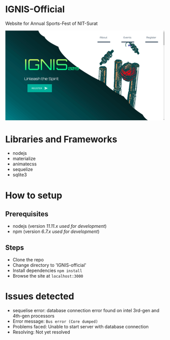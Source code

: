 # IGNIS-Official
Website for Annual Sports-Fest of NIT-Surat

![enter image description here](https://github.com/Sharma-Hrishabh/IGNIS-Official/blob/master/screen.png)

# Libraries and Frameworks
- nodejs
- materialize
- animatecss
- sequelize
- sqlite3

# How to setup
## Prerequisites
- nodejs (version _11.11.x used for development_)
- npm (version _6.7.x used for development_)

## Steps
- Clone the repo
- Change directory to 'IGNIS-official'
- Install dependencies `npm install`
- Browse the site at `localhost:3000`

# Issues detected
- sequelise error: database connection error found on intel 3rd-gen and 4th-gen processors
- Error message: ` Bus error (Core dumped) `
- Problems faced: Unable to start server with database connection
- Resolving: Not yet resolved
